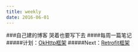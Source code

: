 ```yaml
---
title: weekly
date: 2016-06-01
---
```

###自己建的博客 哭着也要写下去
####每周一篇笔记  
#####计划：[OkHttp框架](http://tufusi.com/2016/06/01/Android%E9%83%A8%E8%90%BD%E6%A0%BC%E4%B9%8BOkHttp%E6%A1%86%E6%9E%B6/)
#####Next：[Retrofit框架](http://tufusi.com/2016/06/02/Android%E9%83%A8%E8%90%BD%E6%A0%BC%E4%B9%8BRetrofit%E6%A1%86%E6%9E%B6/)
